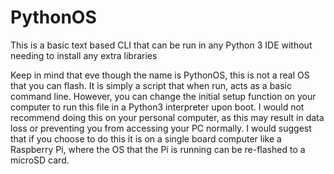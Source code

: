 # PythonOS
This is a basic text based CLI that can be run in any Python 3 IDE without needing to install any extra libraries

Keep in mind that eve though the name is PythonOS, this is not a real OS that you can flash. It is simply a script that when run, acts as a basic command line.
However, you can change the initial setup function on your computer to run this file in a Python3 interpreter upon boot. I would not recommend doing this on your personal computer, as this may result in data loss or preventing you from accessing your PC normally. 
I would suggest that if you choose to do this it is on a single board computer like a Raspberry Pi, where the OS that the Pi is running can be re-flashed to a microSD card.
